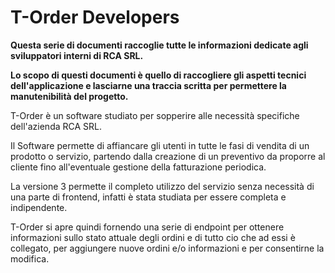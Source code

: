 # T-Order Developers

<b>
Questa serie di documenti raccoglie tutte le informazioni dedicate agli sviluppatori interni di RCA SRL.

Lo scopo di questi documenti è quello di raccogliere gli aspetti tecnici dell'applicazione e lasciarne una traccia scritta per permettere la manutenibilità del progetto.
</b>

T-Order è un software studiato per sopperire alle necessità specifiche dell'azienda RCA SRL.

Il Software permette di affiancare gli utenti in tutte le fasi di vendita di un prodotto o servizio, partendo dalla creazione di un preventivo da proporre al cliente fino all'eventuale gestione della fatturazione periodica.

La versione 3 permette il completo utilizzo del servizio senza necessità di una parte di frontend, infatti è stata studiata per essere completa e indipendente.

T-Order si apre quindi fornendo una serie di endpoint per ottenere informazioni sullo stato attuale degli ordini e di tutto cio che ad essi è collegato, per aggiungere nuove ordini e/o informazioni e per consentirne la modifica.
